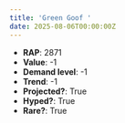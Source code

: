 ```yaml
---
title: 'Green Goof '
date: 2025-08-06T00:00:00Z
---
```

- **RAP**: 2871
- **Value**: -1
- **Demand level**: -1
- **Trend**: -1
- **Projected?**: True
- **Hyped?**: True
- **Rare?**: True
